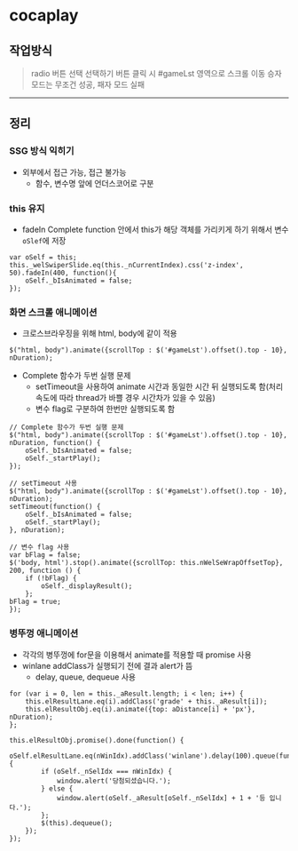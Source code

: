 # cocaplay

## 작업방식

> radio 버튼 선택
> 선택하기 버튼 클릭 시 #gameLst 영역으로 스크롤 이동
> 승자 모드는 무조건 성공, 패자 모드 실패

------------

## 정리

### SSG 방식 익히기

* 외부에서 접근 가능, 접근 불가능
	* 함수, 변수명 앞에 언더스코어로 구분

### this 유지

* fadeIn Complete function 안에서 this가 해당 객체를 가리키게 하기 위해서 변수 `oSlef`에 저장

```
var oSelf = this;
this._welSwiperSlide.eq(this._nCurrentIndex).css('z-index', 50).fadeIn(400, function(){
	oSelf._bIsAnimated = false;
});
```

### 화면 스크롤 애니메이션

* 크로스브라우징을 위해 html, body에 같이 적용

```
$("html, body").animate({scrollTop : $('#gameLst').offset().top - 10}, nDuration);
```

* Complete 함수가 두번 실행 문제
	* setTimeout을 사용하여 animate 시간과 동일한 시간 뒤 실행되도록 함(처리 속도에 따라 thread가 바쁠 경우 시간차가 있을 수 있음)
	* 변수 flag로 구분하여 한번만 실행되도록 함

```
// Complete 함수가 두번 실행 문제
$("html, body").animate({scrollTop : $('#gameLst').offset().top - 10}, nDuration, function() {
	oSelf._bIsAnimated = false;
	oSelf._startPlay();
});

// setTimeout 사용
$("html, body").animate({scrollTop : $('#gameLst').offset().top - 10}, nDuration);
setTimeout(function() {
	oSelf._bIsAnimated = false;
	oSelf._startPlay();
}, nDuration);

// 변수 flag 사용
var bFlag = false;
$('body, html').stop().animate({scrollTop: this.nWelSeWrapOffsetTop}, 200, function () {
	if (!bFlag) {
		oSelf._displayResult();
	};
bFlag = true;
});
```

### 병뚜껑 애니메이션

* 각각의 병뚜껑에 for문을 이용해서 animate를 적용할 때 promise 사용
* winlane addClass가 실행되기 전에 결과 alert가 뜸
	* delay, queue, dequeue 사용

```
for (var i = 0, len = this._aResult.length; i < len; i++) {
	this.elResultLane.eq(i).addClass('grade' + this._aResult[i]);
	this.elResultObj.eq(i).animate({top: aDistance[i] + 'px'}, nDuration);
};

this.elResultObj.promise().done(function() {
	oSelf.elResultLane.eq(nWinIdx).addClass('winlane').delay(100).queue(function() {
		if (oSelf._nSelIdx === nWinIdx) {
			window.alert('당첨되셨습니다.');
		} else {
			window.alert(oSelf._aResult[oSelf._nSelIdx] + 1 + '등 입니다.');
		};
		$(this).dequeue();
	});
});
```